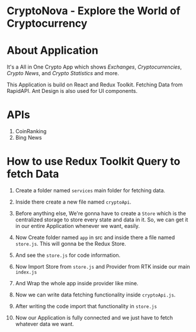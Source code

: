 # CryptoNova - Explore the World of Cryptocurrency

# About Application

It's a All in One Crypto App which shows _Exchanges_, _Cryptocurrencies_, _Crypto News_, and _Crypto Statistics_ and more.

This Application is build on React and Redux Toolkit. Fetching Data from RapidAPI. Ant Design is also used for UI components.

# APIs

1. CoinRanking
2. Bing News

# How to use Redux Toolkit Query to fetch Data

1. Create a folder named `services` main folder for fetching data.

2. Inside there create a new file named `cryptoApi`.

3. Before anything else, We're gonna have to create a `Store` which is the centralized storage to store every state and data in it. So, we can get it in our entire Application whenever we want, easily.

4. Now Create folder named `app` in src and inside there a file named `store.js`. This will gonna be the Redux Store.

5. And see the `store.js` for code information.

6. Now Import Store from `store.js` and Provider from RTK inside our main `index.js`

7. And Wrap the whole app inside provider like mine.

8. Now we can write data fetching functionality inside `cryptoApi.js`.

9. After writing the code import that functionality in `store.js`

10. Now our Application is fully connected and we just have to fetch whatever data we want.